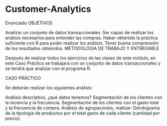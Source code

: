 # Customer-Analytics

Enunciado
OBJETIVOS

Analizar un conjunto de datos transaccionales.
Ser capaz de realizar los análisis necesarios para entender las compras.
Haber obtenido la práctica suficiente con R para poder realizar los análisis.
Tener buena comprensión de los resultados obtenidos.
METODOLOGIA DE TRABAJO Y ENTREGABLE

Después de realizar todos los ejercicios de las clases de este módulo, en este Caso Práctico se trabajará con un conjunto de datos transaccionales y se tendrá que analizar con el programa R.

CASO PRÁCTICO

Se deberán realizar los siguientes análisis:

Análisis descriptivo, ¿qué datos tenemos?
Segmentación de los clientes con la recencia y la frecuencia.
Segmentación de los clientes con el gasto total y la frecuencia de compra.
Análisis de agrupaciones, realizar:
Dendograma de la tipología de productos por el total gasto de cada cliente (cantidad por precio).
